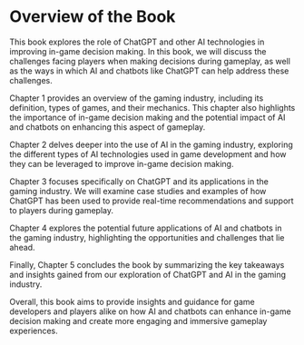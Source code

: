 Overview of the Book
==================================

This book explores the role of ChatGPT and other AI technologies in improving in-game decision making. In this book, we will discuss the challenges facing players when making decisions during gameplay, as well as the ways in which AI and chatbots like ChatGPT can help address these challenges.

Chapter 1 provides an overview of the gaming industry, including its definition, types of games, and their mechanics. This chapter also highlights the importance of in-game decision making and the potential impact of AI and chatbots on enhancing this aspect of gameplay.

Chapter 2 delves deeper into the use of AI in the gaming industry, exploring the different types of AI technologies used in game development and how they can be leveraged to improve in-game decision making.

Chapter 3 focuses specifically on ChatGPT and its applications in the gaming industry. We will examine case studies and examples of how ChatGPT has been used to provide real-time recommendations and support to players during gameplay.

Chapter 4 explores the potential future applications of AI and chatbots in the gaming industry, highlighting the opportunities and challenges that lie ahead.

Finally, Chapter 5 concludes the book by summarizing the key takeaways and insights gained from our exploration of ChatGPT and AI in the gaming industry.

Overall, this book aims to provide insights and guidance for game developers and players alike on how AI and chatbots can enhance in-game decision making and create more engaging and immersive gameplay experiences.
